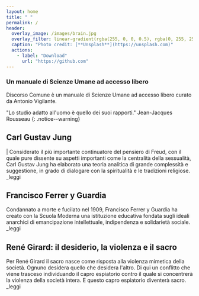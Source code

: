 ```yaml
---
layout: home
title: " "
permalink: /
header:
  overlay_image: /images/brain.jpg
  overlay_filter: linear-gradient(rgba(255, 0, 0, 0.5), rgba(0, 255, 255, 0.5))
  caption: "Photo credit: [**Unsplash**](https://unsplash.com)"
  actions:
    - label: "Download"
      url: "https://github.com"
---
```



### Un manuale di Scienze Umane ad accesso libero

Discorso Comune è un manuale di Scienze Umane ad accesso libero curato da Antonio Vigilante.

"Lo studio adatto all'uomo è quello dei suoi rapporti." Jean-Jacques Rousseau
{: .notice--warning}

## Carl Gustav Jung

|[](images/jung.jpg)
Considerato il più importante continuatore del pensiero di Freud, con il quale pure dissente su aspetti importanti come la centralità della sessualità, Carl Gustav Jung ha elaborato una teoria analitica di grande complessità e suggestione, in grado di dialogare con la spiritualità e le tradizioni religiose. _leggi

## Francisco Ferrer y Guardia

Condannato a morte e fucilato nel 1909, Francisco Ferrer y Guardia ha creato con la Scuola Moderna una istituzione educativa fondata sugli ideali anarchici di emancipazione intellettuale, indipendenza e solidarietà sociale. _leggi

## René Girard: il desiderio, la violenza e il sacro

Per René Girard il sacro nasce come risposta alla violenza mimetica della società. Ognuno desidera quello che desidera l'altro. Di qui un conflitto che viene trasceso individuando il capro espiatorio contro il quale si concentrerà la violenza della società intera. E questo capro espiatorio diventerà sacro. _leggi




 
